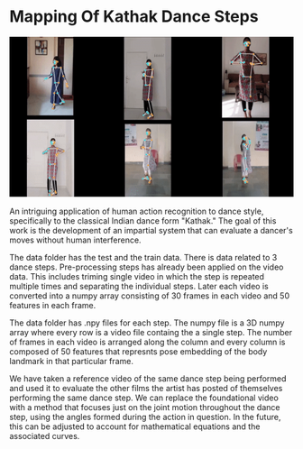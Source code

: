 # Mapping Of Kathak Dance Steps 


<p align="center">
    <img width = 800 src="Videos/kathakvid.gif" alt="Drawing" />
</p>



An intriguing application of human action recognition to dance style, specifically to the classical Indian dance form "Kathak." The goal of this work is the development of an impartial system that can evaluate a dancer's moves without human interference.


The data folder has the test and the train data. There is data related to 3 dance steps. Pre-processing steps has already been applied on the video data. This includes triming single video in which the step is repeated multiple times and separating the individual steps. Later each video is converted into a numpy array consisting of 30 frames in each video and 50 features in each frame.


The data folder has .npy files for each step. The numpy file is a 3D numpy array where every row is a video file containg the a single step. The number of frames in each video is arranged along the column and every column is composed of 50 features that represnts pose embedding of the body landmark in that particular frame.

We have taken a reference video of the same dance step being performed and used it to evaluate the other films the artist has posted of themselves performing the same dance step. We can replace the foundational video with a method that focuses just on the joint motion throughout the dance step, using the angles formed during the action in question. In the future, this can be adjusted to account for mathematical equations and the associated curves.
